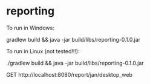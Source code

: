 # reporting
To run in Windows:

gradlew build && java -jar build/libs/reporting-0.1.0.jar

To run in Linux (not tested!!!):

./gradlew build && java -jar build/libs/reporting-0.1.0.jar

GET http://localhost:8080/report/jan/desktop_web
